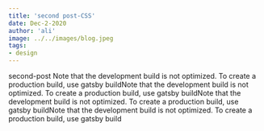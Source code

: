 ```yaml
---
title: 'second post-CSS'
date: Dec-2-2020
author: 'ali'
image: ../../images/blog.jpeg
tags:
- design
---
```


second-post
Note that the development build is not optimized.
To create a production build, use gatsby buildNote that the development build is not optimized.
To create a production build, use gatsby buildNote that the development build is not optimized.
To create a production build, use gatsby buildNote that the development build is not optimized.
To create a production build, use gatsby build